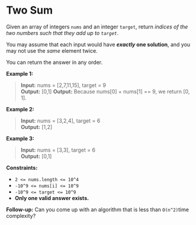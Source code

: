 # Two Sum  

<div>

Given an array of integers `nums` and an integer `target`, return _indices of the two numbers such that they add up to `target`_.

You may assume that each input would have **_exactly_ one solution**, and you may not use the _same_ element twice.

You can return the answer in any order.

**Example 1:**

> **Input:** nums = [2,7,11,15], target = 9  
> **Output:** [0,1]
> **Output:** Because nums[0] + nums[1] == 9, we return [0, 1].


**Example 2:**

> **Input:** nums = [3,2,4], target = 6  
> **Output:** [1,2]


**Example 3:**

> **Input:** nums = [3,3], target = 6  
> **Output:** [0,1]


**Constraints:**

*  `2 <= nums.length <= 10^4`
*  `-10^9 <= nums[i] <= 10^9`
*  `-10^9 <= target <= 10^9`
*  **Only one valid answer exists.**

**Follow-up:** Can you come up with an algorithm that is less than `O(n^2)`time complexity?</div>
